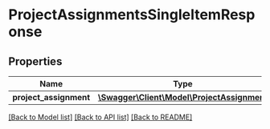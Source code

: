 # ProjectAssignmentsSingleItemResponse

## Properties
Name | Type | Description | Notes
------------ | ------------- | ------------- | -------------
**project_assignment** | [**\Swagger\Client\Model\ProjectAssignment**](ProjectAssignment.md) |  | [optional] 

[[Back to Model list]](../README.md#documentation-for-models) [[Back to API list]](../README.md#documentation-for-api-endpoints) [[Back to README]](../README.md)


